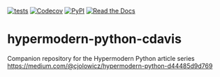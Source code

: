 [![tests](https://github.com/cvdavis3/hypermodern-python-cdavis/workflows/tests/badge.svg)](https://github.com/cvdavis3/hypermodern-python-cdavis/actions?workflow=tests)
[![Codecov](https://codecov.io/gh/cvdavis3/hypermodern-python-cdavis/branch/master/graph/badge.svg)](https://codecov.io/gh/cvdavis3/hypermodern-python-cdavis)
[![PyPI](https://img.shields.io/pypi/v/hypermodern-python-cdavis.svg)](https://pypi.org/project/hypermodern-python-cdavis/)
[![Read the Docs](https://readthedocs.org/projects/hypermodern-python-cdavis/badge/)](https://hypermodern-python-cdavis.readthedocs.io/)

# hypermodern-python-cdavis

Companion repository for the Hypermodern Python article series<br>
https://medium.com/@cjolowicz/hypermodern-python-d44485d9d769
